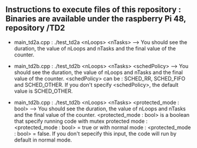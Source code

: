 Instructions to execute files of this repository : Binaries are available under the raspberry Pi 48, repository /TD2 
-

- main_td2a.cpp : ./test_td2a \<nLoops\> \<nTasks\> --> You should see the duration, the value of nLoops and nTasks and the final value of the counter.

- main_td2b.cpp : ./test_td2b \<nLoops\> \<nTasks\> \<schedPolicy\> --> You should see the duration, the value of nLoops and nTasks and the final value of the counter.
\<schedPolicy\> can be : SCHED_RR, SCHED_FIFO and SCHED_OTHER. If you don't specify \<schedPolicy\>, the default value is SCHED_OTHER.

- main_td2b.cpp : ./test_td2b \<nLoops\> \<nTasks\> \<protected_mode : bool\> --> You should see the duration, the value of nLoops and nTasks and the final value of the counter.
\<protected_mode : bool\> is a boolean that specify running code with mutex protected mode : \<protected_mode : bool\> = true or with normal mode : \<protected_mode : bool\> = false. If you don't sepecify this input, the code will run by default in normal mode.

